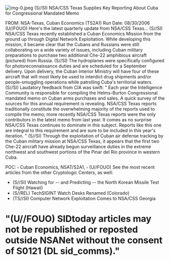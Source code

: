 ![img-0.jpeg](img-0.jpeg)
(S//SI) NSA/CSS Texas Supplies Key Reporting About Cuba for Congressional Mandated Memo

FROM:
NSA-Texas, Cuban Economics (TS2A1)
Run Date: 08/30/2006
(U//FOUO) Here's the latest quarterly update from NSA/CSS Texas...
(S//SI) NSA/CSS Texas recently established a Cuban Economics Mission from the ground up through Digital Network Exploitation. While developing this mission, it became clear that the Cubans and Russians were still collaborating on a wide variety of issues, including Cuban military preparations to purchase two additional Che-22 amphibious aircraft (pictured) from Russia.
(S//SI) The hydroplanes were specifically configured for photoreconnaissance duties and are scheduled for a September delivery. Upon delivery, the Cuban Interior Ministry will have four of these aircraft that will most likely be used to interdict drug shipments and/or people-smuggling operations while patrolling Cuba's territorial waters.
(S//SI) Laudatory feedback from CIA was swift:
" Each year the Intelligence Community is responsible for compiling the Helms-Burton Congressional mandated memo on Cuban arms purchases and sales. A quick survey of the sources for this annual requirement is revealing. NSA/CSS Texas reports traditionally constitute the overwhelming majority of the reports used to compile the memo; more recently NSA/CSS Texas reports were the only contributors in the latest memo from last year. It comes as no surprise NSA/CSS Texas continues to dominate in this subject. Reports like this one are integral to this requirement and are sure to be included in this year's iteration. "
(S//SI) Through the exploitation of Cuban air defense tracking by the Cuban military mission at NSA/CSS Texas, it appears that the first two Che-22 aircraft have already begun surveillance duties in the extreme northwest and southwest portions of the Pinar del Rio province in western Cuba.

POC: $\square$ Cuban Economics, NSAT/S2A1, $\square$
(U//FOUO) See the most recent articles from the other Cryptologic Centers, as well:

- (S//SI) Watching for -- and Predicting -- the North Korean Missile Test Flight (Hawaii)
- (S//REL) TechSIGINT Watch Desks Renamed (Colorado)
- (TS//SI) Computer Network Exploitation Comes to NSA/CSS Georgia


# "(U//FOUO) SIDtoday articles may not be republished or reposted outside NSANet without the consent of S0121 (DL sid_comms)."
